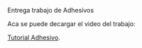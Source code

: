 Entrega trabajo de Adhesivos
<p> Aca se puede decargar el video del trabajo:
<p><a href="https://github.com/GermanCairo/Adhesivos/blob/main/Adhesivos%20video.mp4?raw=true" target="_blank">Tutorial Adhesivo</a>.</p>
